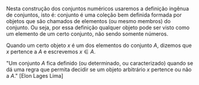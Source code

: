Nesta construção dos conjuntos numéricos usaremos a definição ingênua de conjuntos, isto é: conjunto é uma coleção bem definida formada por objetos que são chamados de elementos (ou mesmo membros) do conjunto. Ou seja, por essa definição qualquer objeto pode ser visto como um elemento de um certo conjunto, não sendo somente números.

Quando um certo objeto $x$ é um dos elementos do conjunto $A$, dizemos que $x$ pertence a $A$ e escrevemos $x\in A$.

"Um conjunto $A$ fica definido (ou determinado, ou caracterizado) quando se dá uma regra que permita decidir se um objeto arbitrário $x$ pertence ou não a $A$." [Elon Lages Lima]